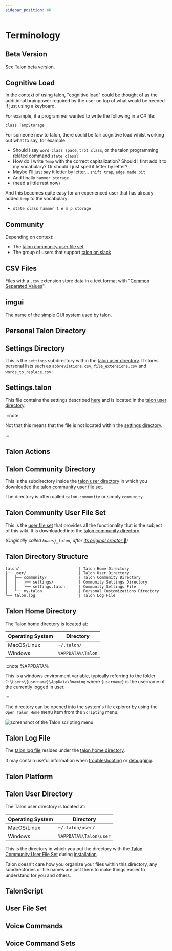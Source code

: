 ```yaml
---
sidebar_position: 60
---
```


# Terminology

## Beta Version

See [Talon beta version](./beta_talon.md).

## Cognitive Load

In the context of using talon, "cognitive load" could be thought of as the additional brainpower
required by the user on top of what would be needed if just using a keyboard.

For example, if a programmer wanted to write the following in a C# file:
```
class TempStorage
```

For someone new to talon, there could be fair cognitive load whilst working out what to say, for example:
- Should I say `word class space`, `trot class`, or the talon programming related command `state class`?
- How do I write `Temp` with the correct capitalization? Should I first add it to my vocabulary? Or should I just spell it letter by letter?
- Maybe I'll just say it letter by letter... `shift trap`, `edge made pit`
- And finally `hammer storage`
- (need a little rest now)

And this becomes quite easy for an experienced user that has already added `temp` to the vocabulary:
- `state class hammer t e m p storage`

## Community

Depending on context:
- The [talon community user file set](#talon-community-user-file-set)
- The group of users that support [talon on slack](../Help/talon-slack.md)

## CSV Files

Files with a `.csv` extension store data in a text format with "[Common Separated Values](/docs/Customization/Data%20Files/csv_files.md)". 

## imgui

The name of the simple GUI system used by talon.

## Personal Talon Directory



## Settings Directory

This is the `settings` subdirectory within the [talon user directory](#talon-community-directory).
It stores personal lists such as `abbreviations.csv`, `file_extensions.csv` and `words_to_replace.csv`.

## Settings.talon

This file contains the settings described [here](/docs/Customization/settings.md) and is located in the
[talon user directory](#talon-community-directory).

:::note

Not that this means that the file is not located within the [settings directory](#settings-directory).

:::

## Talon Actions

## Talon Community Directory

This is the subdirectory inside the [talon user directory](#talon-user-directory) in which you downloaded the
[talon community user file set](#talon-community-user-file-set).

The directory is often called `talon-community` or simply `community`.

## Talon Community User File Set

This is the [user file set](#user-file-set) that provides all the functionality that is the subject of this wiki.
It is downloaded into the [talon community directory](#talon-community-directory).

_(Originally called `knausj_talon`, after [its original creator :superhero:](https://github.com/knausj85))_

## Talon Directory Structure

```
talon/                          | Talon Home Directory
├── user/                       | Talon User Directory
│   ├── community/              | Talon Community Directory
│   │   ├── settings/           | Community Settings Directory
│   │   └── settings.talon      | Community Settings File
│   └── my-talon                | Personal Customizations Directory
└── talon.log                   | Talon Log File
```

## Talon Home Directory

The Talon home directory is located at:

| Operating System | Directory         |
| ---------------- | ----------------- |
| MacOS/Linux      | `~/.talon/`       |
| Windows          | `%APPDATA%\Talon` |

:::note %APPDATA%

This is a windows environment variable, typically referring to the folder `C:\Users\{username}\AppData\Roaming`
where `{username}` is the username of the currently logged in user.

:::

The directory can be opened into the system's file explorer by using the `Open Talon Home` menu item from the `Scripting` menu.

<img src="/img/talon_menu_open_talon_home.png/"
     alt="screenshot of the Talon scripting menu"
/>

## Talon Log File

The [talon log file](/docs/Customization/TalonScript/talon-log-file.md) resides under the [talon home directory](#talon-home-directory).

It may contain useful information when [troubleshooting](/docs/Resource%20Hub/Troubleshooting/basic-issues.md) or 
[debugging](/docs/Resource%20Hub/Troubleshooting/debugging.md).

## Talon Platform



## Talon User Directory

The Talon user directory is located at:

| Operating System | Directory              |
| ---------------- | ---------------------- |
| MacOS/Linux      | `~/.talon/user/`       |
| Windows          | `%APPDATA%\Talon\user` |


This is the directory in which you put the directory with the [Talon Community User File Set](#talon-community-user-file-set) during [installation](/docs/Resource%20Hub/Talon%20Installation/installation_guide.md).

Talon doesn't care how you organize your files within this directory, any subdirectories or file names are just there to make things easier to understand for you and others.

## TalonScript

## User File Set

## Voice Commands

## Voice Command Sets
